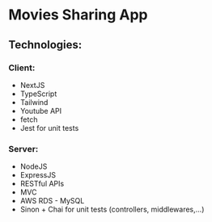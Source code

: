 # Movies Sharing App

## Technologies:

### Client:

- NextJS
- TypeScript
- Tailwind
- Youtube API
- fetch
- Jest for unit tests

### Server:

- NodeJS
- ExpressJS
- RESTful APIs
- MVC
- AWS RDS - MySQL
- Sinon + Chai for unit tests (controllers, middlewares,...)
